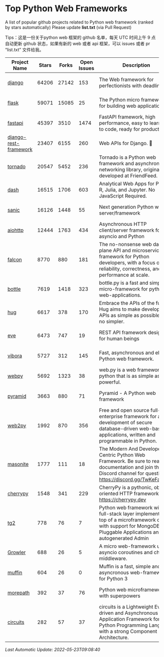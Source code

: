 # Top Python Web Frameworks
A list of popular github projects related to Python web framework (ranked by stars automatically)
Please update **list.txt** (via Pull Request)

Tips：这是一份关于python web 框架的 github 名单，每天 UTC 时间上午 9 点自动更新 github 状态，如果有新的 web 或者 api 框架，可以 issues 或者 pr “list.txt” 文件给我。

| Project Name | Stars | Forks | Open Issues | Description | Last Commit |
| ------------ | ----- | ----- | ----------- | ----------- | ----------- |
| [django](https://github.com/django/django) | 64206 | 27142 | 153 | The Web framework for perfectionists with deadlines. | 2022-05-23 04:16:26 |
| [flask](https://github.com/pallets/flask) | 59071 | 15085 | 25 | The Python micro framework for building web applications. | 2022-05-15 15:54:26 |
| [fastapi](https://github.com/tiangolo/fastapi) | 45397 | 3510 | 1474 | FastAPI framework, high performance, easy to learn, fast to code, ready for production | 2022-05-14 19:58:04 |
| [django-rest-framework](https://github.com/encode/django-rest-framework) | 23407 | 6155 | 260 | Web APIs for Django. 🎸 | 2022-05-18 12:10:38 |
| [tornado](https://github.com/tornadoweb/tornado) | 20547 | 5452 | 236 | Tornado is a Python web framework and asynchronous networking library, originally developed at FriendFeed. | 2022-04-22 18:13:32 |
| [dash](https://github.com/plotly/dash) | 16515 | 1706 | 603 | Analytical Web Apps for Python, R, Julia, and Jupyter. No JavaScript Required. | 2022-05-21 21:20:55 |
| [sanic](https://github.com/sanic-org/sanic) | 16126 | 1448 | 55 | Next generation Python web server/framework | Build fast. Run fast. | 2022-05-12 17:39:35 |
| [aiohttp](https://github.com/aio-libs/aiohttp) | 12444 | 1763 | 434 | Asynchronous HTTP client/server framework for asyncio and Python | 2022-05-19 16:31:02 |
| [falcon](https://github.com/falconry/falcon) | 8770 | 880 | 181 | The no-nonsense web data plane API and microservices framework for Python developers, with a focus on reliability, correctness, and performance at scale. | 2022-05-22 19:23:17 |
| [bottle](https://github.com/bottlepy/bottle) | 7619 | 1418 | 323 | bottle.py is a fast and simple micro-framework for python web-applications. | 2022-03-01 21:05:57 |
| [hug](https://github.com/hugapi/hug) | 6617 | 378 | 170 | Embrace the APIs of the future. Hug aims to make developing APIs as simple as possible, but no simpler. | 2020-08-10 05:07:26 |
| [eve](https://github.com/pyeve/eve) | 6473 | 747 | 19 | REST API framework designed for human beings | 2022-04-13 13:17:07 |
| [vibora](https://github.com/vibora-io/vibora) | 5727 | 312 | 145 | Fast, asynchronous and elegant Python web framework. | 2019-02-11 10:54:12 |
| [webpy](https://github.com/webpy/webpy) | 5692 | 1323 | 38 | web.py is a web framework for python that is as simple as it is powerful.  | 2022-05-19 14:41:38 |
| [pyramid](https://github.com/Pylons/pyramid) | 3663 | 880 | 71 | Pyramid - A Python web framework | 2022-03-13 22:49:13 |
| [web2py](https://github.com/web2py/web2py) | 1992 | 870 | 356 | Free and open source full-stack enterprise framework for agile development of secure database-driven web-based applications, written and programmable in Python. | 2022-03-21 00:21:21 |
| [masonite](https://github.com/MasoniteFramework/masonite) | 1777 | 111 | 18 | The Modern And Developer Centric Python Web Framework. Be sure to read the documentation and join the Discord channel for questions: https://discord.gg/TwKeFahmPZ | 2022-05-22 18:32:15 |
| [cherrypy](https://github.com/cherrypy/cherrypy) | 1548 | 341 | 229 | CherryPy is a pythonic, object-oriented HTTP framework.      https://cherrypy.dev | 2022-03-13 22:31:07 |
| [tg2](https://github.com/TurboGears/tg2) | 778 | 76 | 7 | Python web framework with full-stack layer implemented on top of a microframework core with support for MongoDB, Pluggable Applications and autogenerated Admin | 2021-05-26 09:26:31 |
| [Growler](https://github.com/pyGrowler/Growler) | 688 | 26 | 5 | A micro web-framework using asyncio coroutines and chained middleware. | 2020-03-08 07:51:41 |
| [muffin](https://github.com/klen/muffin) | 604 | 26 | 0 | Muffin is a fast, simple and asyncronous web-framework for Python 3 | 2022-05-06 14:06:59 |
| [morepath](https://github.com/morepath/morepath) | 392 | 37 | 76 | Python web microframework with superpowers | 2021-04-18 14:33:02 |
| [circuits](https://github.com/circuits/circuits) | 282 | 57 | 37 | circuits is a Lightweight Event driven and Asynchronous Application Framework for the Python Programming Language with a strong Component Architecture. | 2021-11-04 22:25:25 |

*Last Automatic Update: 2022-05-23T09:08:40*